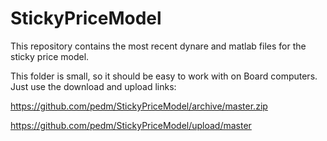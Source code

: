 # StickyPriceModel

This repository contains the most recent dynare and matlab files for the sticky price model. 

This folder is small, so it should be easy to work with on Board computers. Just use the download and upload links:

https://github.com/pedm/StickyPriceModel/archive/master.zip

https://github.com/pedm/StickyPriceModel/upload/master
